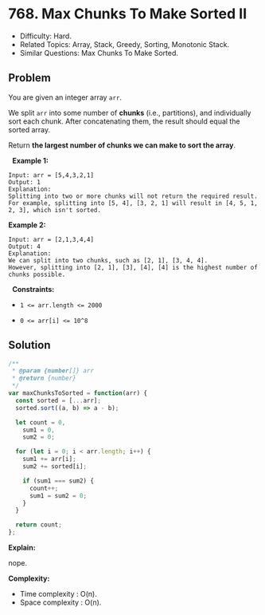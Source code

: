 # 768. Max Chunks To Make Sorted II

- Difficulty: Hard.
- Related Topics: Array, Stack, Greedy, Sorting, Monotonic Stack.
- Similar Questions: Max Chunks To Make Sorted.

## Problem

You are given an integer array ```arr```.

We split ```arr``` into some number of **chunks** (i.e., partitions), and individually sort each chunk. After concatenating them, the result should equal the sorted array.

Return **the largest number of chunks we can make to sort the array**.

 
**Example 1:**

```
Input: arr = [5,4,3,2,1]
Output: 1
Explanation:
Splitting into two or more chunks will not return the required result.
For example, splitting into [5, 4], [3, 2, 1] will result in [4, 5, 1, 2, 3], which isn't sorted.
```

**Example 2:**

```
Input: arr = [2,1,3,4,4]
Output: 4
Explanation:
We can split into two chunks, such as [2, 1], [3, 4, 4].
However, splitting into [2, 1], [3], [4], [4] is the highest number of chunks possible.
```

 
**Constraints:**


	
- ```1 <= arr.length <= 2000```
	
- ```0 <= arr[i] <= 10^8```



## Solution

```javascript
/**
 * @param {number[]} arr
 * @return {number}
 */
var maxChunksToSorted = function(arr) {
  const sorted = [...arr];
  sorted.sort((a, b) => a - b);

  let count = 0,
    sum1 = 0,
    sum2 = 0;

  for (let i = 0; i < arr.length; i++) {
    sum1 += arr[i];
    sum2 += sorted[i];

    if (sum1 === sum2) {
      count++;
      sum1 = sum2 = 0;
    }
  }

  return count;
};
```

**Explain:**

nope.

**Complexity:**

* Time complexity : O(n).
* Space complexity : O(n).
